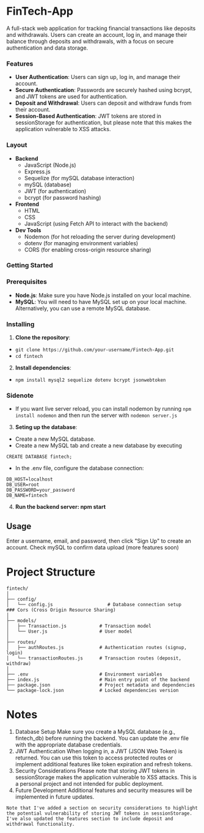 # FinTech-App

A full-stack web application for tracking financial transactions like deposits and withdrawals. Users can create an account, log in, and manage their balance through deposits and withdrawals, with a focus on secure authentication and data storage.

### Features
- **User  Authentication**: Users can sign up, log in, and manage their account.
- **Secure Authentication**: Passwords are securely hashed using bcrypt, and JWT tokens are used for authentication.
- **Deposit and Withdrawal**: Users can deposit and withdraw funds from their account.
- **Session-Based Authentication**: JWT tokens are stored in sessionStorage for authentication, but please note that this makes the application vulnerable to XSS attacks.

### Layout

- **Backend**
  - JavaScript (Node.js)
  - Express.js
  - Sequelize (for mySQL database interaction)
  - mySQL (database)
  - JWT (for authentication)
  - bcrypt (for password hashing)
- **Frontend**
  - HTML
  - CSS
  - JavaScript (using Fetch API to interact with the backend)
- **Dev Tools**
  - Nodemon (for hot reloading the server during development)
  - dotenv (for managing environment variables)
  - CORS (for enabling cross-origin resource sharing)

### Getting Started

### Prerequisites
- **Node.js**: Make sure you have Node.js installed on your local machine.
- **MySQL**: You will need to have MySQL set up on your local machine. Alternatively, you can use a remote MySQL database.

### Installing
1. **Clone the repository**: 
- `git clone https://github.com/your-username/Fintech-App.git`
- `cd fintech`
2. **Install dependencies**:
- `npm install mysql2 sequelize dotenv bcrypt jsonwebtoken`
### Sidenote
- If you want live server reload, you can install nodemon by running `npm install nodemon` and then run the server with `nodemon server.js`

3. **Seting up the database**: 
- Create a new MySQL database.
- Create a new MySQL tab and create a new database by executing 
```MySQL
CREATE DATABASE fintech;
```
- In the .env file, configure the database connection:
```plaintext
DB_HOST=localhost
DB_USER=root
DB_PASSWORD=your_password
DB_NAME=fintech
```
4. **Run the backend server: npm start**

## Usage
Enter a username, email, and password, then click "Sign Up" to create an account.
Check mySQL to confirm data upload
(more features soon)

# Project Structure
```plaintext
fintech/
│
├── config/
│   └── config.js                    # Database connection setup
### Cors (Cross Origin Resource Sharing)
│
├── models/
│   ├── Transaction.js            # Transaction model
│   └── User.js                   # User model
│
├── routes/
│   ├── authRoutes.js             # Authentication routes (signup, login)
│   └── transactionRoutes.js      # Transaction routes (deposit, withdraw)
│
├── .env                          # Environment variables
├── index.js                      # Main entry point of the backend
├── package.json                  # Project metadata and dependencies
└── package-lock.json             # Locked dependencies version
```

# Notes

1. Database Setup
Make sure you create a MySQL database (e.g., fintech_db) before running the backend. You can update the .env file with the appropriate database credentials.
2. JWT Authentication
When logging in, a JWT (JSON Web Token) is returned. You can use this token to access protected routes or implement additional features like token expiration and refresh tokens.
3. Security Considerations
Please note that storing JWT tokens in sessionStorage makes the application vulnerable to XSS attacks. This is a personal project and not intended for public deployment.
4. Future Development
Additional features and security measures will be implemented in future updates.
```plaintext
Note that I've added a section on security considerations to highlight the potential vulnerability of storing JWT tokens in sessionStorage. I've also updated the features section to include deposit and withdrawal functionality.
```

